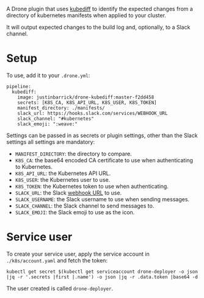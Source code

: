 A Drone plugin that uses [kubediff](https://github.com/weaveworks/kubediff) to identify
the expected changes from a directory of kubernetes manifests when applied to your cluster.

It will output expected changes to the build log and, optionally, to a Slack channel.

# Setup

To use, add it to your `.drone.yml`:

```
pipeline:
  kubediff:
    image: justinbarrick/drone-kubediff:master-f2dd458
    secrets: [K8S_CA, K8S_API_URL, K8S_USER, K8S_TOKEN]
    manifest_directory: ./manifests/
    slack_url: https://hooks.slack.com/services/WEBHOOK_URL
    slack_channel: "#kubernetes"
    slack_emoji: ":weave:"
```

Settings can be passed in as secrets or plugin settings, other than the Slack settings
all settings are mandatory:

* `MANIFEST_DIRECTORY`: the directory to compare.
* `K8S_CA`: the base64 encoded CA certificate to use when authenticating to Kubernetes.
* `K8S_API_URL`: the Kubernetes API URL.
* `K8S_USER`: the Kubernetes user to use.
* `K8S_TOKEN`: the Kubernetes token to use when authenticating.
* `SLACK_URL`: the Slack [webhook URL](https://api.slack.com/incoming-webhooks) to use.
* `SLACK_USERNAME`: the Slack username to use when sending messages.
* `SLACK_CHANNEL`: the Slack channel to send messages to.
* `SLACK_EMOJI`: the Slack emoji to use as the icon.

# Service user

To create your service user, apply the service account in `./k8s/account.yaml` and fetch
the token:

```
kubectl get secret $(kubectl get serviceaccount drone-deployer -o json |jq -r '.secrets |first |.name') -o json |jq -r .data.token |base64 -d
```

The user created is called `drone-deployer`.
